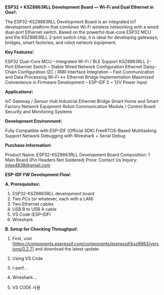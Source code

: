 **ESP32 + KSZ8863RLL Development Board — Wi-Fi and Dual Ethernet in One!**\

The ESP32-KSZ8863RLL Development Board is an integrated IoT development platform that combines Wi-Fi wireless networking with a wired dual-port Ethernet switch. Based on the powerful dual-core ESP32 MCU and the KSZ8863RLL 2-port switch chip, it is ideal for developing gateways, bridges, smart factories, and robot network equipment.

**Key Features**\

ESP32 Dual-Core MCU – Integrated Wi-Fi / BLE Support
KSZ8863RLL 2-Port Ethernet Switch – Stable Wired Network Configuration
Ethernet Daisy-Chain Configuration
I2C / RMII Interface Integration – Fast Communication and Data Processing
Wi-Fi ↔ Ethernet Bridge Implementation
Maximized Convenience in Firmware Development – ​​ESP-IDF
5 ~ 12V Power Input

**Applications**\

IoT Gateway / Sensor Hub
Industrial Ethernet Bridge
Smart Home and Smart Factory Network Equipment
Robot Communication Module / Control Board
Security and Monitoring Systems

**Development Environment**\

Fully Compatible with ESP-IDF (Official SDK)
FreeRTOS-Based Multitasking Support
Network Debugging with Wireshark + Serial Debug

**Purchase Information**\

Product Name: ESP32-KSZ8863RLL Development Board
Composition: 1 Main Board (Pin Headers Not Soldered)
Price: Contact Us
Inquiry: jnlee4838@gmail.com

**ESP-IDF FW Development Flow**\

**A. Prerequisites**\

1. ESP32-KSZ8863RLL development board
2. Two PCs (or whatever, each with a LAN)
3. Two Ethernet cables
4. USB B to USB A cable
5. VS Code (ESP-IDF)
6. Wireshark

**B. Setup for Checking Throughput**\

1. First, visit [https://components.espressif.com/components/espressif/ksz8863/versions/0.2.7] and download the latest update.
2. Using VS Code
3. I-perf...
4. Wireshark...

2. VS CODE 사용

